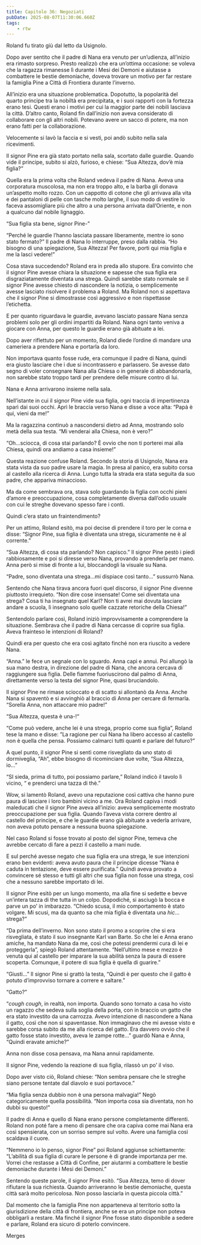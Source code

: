 ```yaml
---
title: Capitolo 36: Negoziati
pubDate: 2025-08-07T11:30:06.660Z
tags:
    - rtw
---
```



Roland fu tirato giù dal letto da Usignolo.


Dopo aver sentito che il padre di Nana era venuto per un’udienza, all’inizio era rimasto sorpreso. Presto realizzò che era un’ottima occasione: se voleva che la ragazza rimanesse lì durante i Mesi dei Demoni e aiutasse a combattere le bestie demoniache, doveva trovare un motivo per far restare la famiglia Pine a Città di Frontiera durante l’inverno.


All’inizio era una situazione problematica. Dopotutto, la popolarità del quarto principe tra la nobiltà era precipitata, e i suoi rapporti con la fortezza erano tesi. Questi erano i motivi per cui la maggior parte dei nobili lasciava la città. D’altro canto, Roland fin dall’inizio non aveva considerato di collaborare con gli altri nobili. Potevano avere un sacco di potere, ma non erano fatti per la collaborazione.


Velocemente si lavò la faccia e si vestì, poi andò subito nella sala ricevimenti.


Il signor Pine era già stato portato nella sala, scortato dalle guardie. Quando vide il principe, subito si alzò, furioso, e chiese: “Sua Altezza, dov’è mia figlia?”


Quella era la prima volta che Roland vedeva il padre di Nana. Aveva una corporatura muscolosa, ma non era troppo alto, e la barba gli donava un’aspetto molto rozzo. Con un cappotto di cotone che gli arrivava alla vita e dei pantaloni di pelle con tasche molto larghe, il suo modo di vestire lo faceva assomigliare più che altro a una persona arrivata dall’Oriente, e non a qualcuno dal nobile lignaggio.


“Sua figlia sta bene, signor Pine-”


“Perché le guardie l’hanno lasciata passare liberamente, mentre io sono stato fermato?” Il padre di Nana lo interruppe, preso dalla rabbia. “Ho bisogno di una spiegazione, Sua Altezza! Per favore, porti qui mia figlia e me la lasci vedere!”


Cosa stava succedendo? Roland era in preda allo stupore. Era convinto che il signor Pine avesse chiara la situazione e sapesse che sua figlia era disgraziatamente diventata una strega. Quindi sarebbe stato normale se il signor Pine avesse chiesto di nascondere la notizia, o semplicemente avesse lasciato risolvere il problema a Roland. Ma Roland non si aspettava che il signor Pine si dimostrasse così aggressivo e non rispettasse l’etichetta.


E per quanto riguardava le guardie, avevano lasciato passare Nana senza problemi solo per gli ordini impartiti da Roland. Nana ogni tanto veniva a giocare con Anna, per questo le guardie erano già abituate a lei.


Dopo aver riflettuto per un momento, Roland diede l’ordine di mandare una cameriera a prendere Nana e portarla da loro.


Non importava quanto fosse rude, era comunque il padre di Nana, quindi era giusto lasciare che i due si incontrassero e parlassero. Se avesse dato segno di voler consegnare Nana alla Chiesa o in generale di abbandonarla, non sarebbe stato troppo tardi per prendere delle misure contro di lui.


Nana e Anna arrivarono insieme nella sala.


Nell’istante in cui il signor Pine vide sua figlia, ogni traccia di impertinenza sparì dai suoi occhi. Aprì le braccia verso Nana e disse a voce alta: “Papà è qui, vieni da me!”


Ma la ragazzina continuò a nascondersi dietro ad Anna, mostrando solo metà della sua testa. “Mi venderai alla Chiesa, non è vero?”


“Oh…sciocca, di cosa stai parlando? È ovvio che non ti porterei mai alla Chiesa, quindi ora andiamo a casa insieme!”


Questa reazione confuse Roland. Secondo la storia di Usignolo, Nana era stata vista da suo padre usare la magia. In presa al panico, era subito corsa al castello alla ricerca di Anna. Lungo tutta la strada era stata seguita da suo padre, che appariva minaccioso.


Ma da come sembrava ora, stava solo guardando la figlia con occhi pieni d’amore e preoccupazione, cosa completamente diversa dall’odio usuale con cui le streghe dovevano spesso fare i conti.


Quindi c’era stato un fraintendimento?


Per un attimo, Roland esitò, ma poi decise di prendere il toro per le corna e disse: “Signor Pine, sua figlia è diventata una strega, sicuramente ne è al corrente.”


“Sua Altezza, di cosa sta parlando? Non capisco.” Il signor Pine pestò i piedi rabbiosamente e poi si diresse verso Nana, provando a prenderla per mano. Anna però si mise di fronte a lui, bloccandogli la visuale su Nana.


“Padre, sono diventata una strega…mi dispiace così tanto…” sussurrò Nana.


Sentendo che Nana tirava ancora fuori quel discorso, il signor Pine divenne piuttosto irrequieto. “Non dire cose insensate! Come sei diventata una strega? Cosa ti ha insegnato quel Karl? Non ti avrei mai dovuta lasciare andare a scuola, lì insegnano solo quelle cazzate retoriche della Chiesa!”


Sentendolo parlare così, Roland iniziò improvvisamente a comprendere la situazione. Sembrava che il padre di Nana cercasse di coprire sua figlia. Aveva frainteso le intenzioni di Roland?


Quindi era per questo che era così agitato finché non era riuscito a vedere Nana.


“Anna.” le fece un segnale con lo sguardo. Anna capì e annuì. Poi allungò la sua mano destra, in direzione del padre di Nana, che ancora cercava di raggiungere sua figlia. Delle fiamme fuoriuscirono dal palmo di Anna, direttamente verso la testa del signor Pine, quasi bruciandolo.


Il signor Pine ne rimase scioccato e di scatto si allontanò da Anna. Anche Nana si spaventò e si avvinghiò al braccio di Anna per cercare di fermarla. “Sorella Anna, non attaccare mio padre!”


“Sua Altezza, questa è una-!“


“Come può vedere, anche lei è una strega, proprio come sua figlia”, Roland tese la mano e disse: ”La ragione per cui Nana ha libero accesso al castello non è quella che pensa. Possiamo calmarci tutti quanti e parlare del futuro?”


A quel punto, il signor Pine si sentì come risvegliato da uno stato di dormiveglia, “Ah”, ebbe bisogno di ricominciare due volte, “Sua Altezza, io…”


“SI sieda, prima di tutto, poi possiamo parlare,” Roland indicò il tavolo lì vicino, “ e prenderci una tazza di thè.”


Wow, si lamentò Roland, avevo una reputazione così cattiva che hanno pure paura di lasciare i loro bambini vicino a me. Ora Roland capiva i modi maleducati che il signor Pine aveva all’inizio: aveva semplicemente mostrato preoccupazione per sua figlia. Quando l’aveva vista correre dentro al castello del principe, e che le guardie erano già abituate a vederla arrivare, non aveva potuto pensare a nessuna buona spiegazione.


Nel caso Roland si fosse trovato al posto del signor Pine, temeva che avrebbe cercato di fare a pezzi il castello a mani nude.


E sul perché avesse negato che sua figlia era una strega, le sue intenzioni erano ben evidenti: aveva avuto paura che il principe dicesse “Nana è caduta in tentazione, deve essere purificata.” Quindi aveva provato a convincere sé stesso e tutti gli altri che sua figlia non fosse una strega, così che a nessuno sarebbe importato di lei.


Il signor Pine esitò per un lungo momento, ma alla fine si sedette e bevve un’intera tazza di the tutta in un colpo. Dopodiché, si asciugò la bocca e parve un po’ in imbarazzo. “Chiedo scusa, il mio comportamento è stato volgare. Mi scusi, ma da quanto sa che mia figlia è diventata una *hic*…strega?”


“Da prima dell’inverno. Non sono stato il promo a scoprire che si era risvegliata, è stato il suo insegnante Karl van Barte. So che lei e Anna erano amiche, ha mandato Nana da me, così che potessi prendermi cura di lei e proteggerla”, spiegò Roland attentamente. “Nell’ultimo mese e mezzo è venuta qui al castello per imparare la sua abilità senza la paura di essere scoperta. Comunque, il potere di sua figlia è quella di guarire.”


“Giusti…” Il signor Pine si grattò la testa, “Quindi è per questo che il gatto è potuto d’improvviso tornare a correre e saltare.”


“Gatto?”


“*cough* *cough*, in realtà, non importa. Quando sono tornato a casa ho visto un ragazzo che sedeva sulla soglia della porta, con in braccio un gatto che era stato investito da una carrozza. Avevo intenzione di nascondere a Nana il gatto, così che non si spaventasse. Non immaginavo che mi avesse visto e sarebbe corsa subito da me alla ricerca del gatto. Era davvero ovvio che il gatto fosse stato investito, aveva le zampe rotte…” guardò Nana e Anna, “Quindi eravate amiche?”


Anna non disse cosa pensava, ma Nana annuì rapidamente.


Il signor Pine, vedendo la reazione di sua figlia, rilassò un po’ il viso.


Dopo aver visto ciò, Roland chiese: “Non sembra pensare che le streghe siano persone tentate dal diavolo e suoi portavoce.”


“Mia figlia senza dubbio non è una persona malvagia!” Negò categoricamente quella possibilità. “Non importa cosa sia diventata, non ho dubbi su questo!”


Il padre di Anna e quello di Nana erano persone completamente differenti. Roland non poté fare a meno di pensare che ora capiva come mai Nana era così spensierata, con un sorriso sempre sul volto. Avere una famiglia così scaldava il cuore.


“Nemmeno io lo penso, signor Pine” poi Roland aggiunse schiettamente: “L’abilità di sua figlia di curare le persone è di grande importanza per me. Vorrei che restasse a Città di Confine, per aiutarmi a combattere le bestie demoniache durante i Mesi dei Demoni.”


Sentendo queste parole, il signor Pine esitò. “Sua Altezza, temo di dover rifiutare la sua richiesta. Quando arriveranno le bestie demoniache, questa città sarà molto pericolosa. Non posso lasciarla in questa piccola città.”


Dal momento che la famiglia Pine non apparteneva al territorio sotto la giurisdizione della città di frontiera, anche se era un principe non poteva obbligarli a restare. Ma finché il signor Pine fosse stato disponibile a sedere e parlare, Roland era sicuro di poterlo convincere.




Merges
                                


                                



